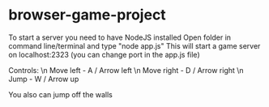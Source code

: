 # browser-game-project

To start a server you need to have NodeJS installed
Open folder in command line/terminal and type "node app.js"
This will start a game server on localhost:2323 (you can change port in the app.js file)

Controls: \n
  Move left - A / Arrow left \n
  Move right - D / Arrow right \n
  Jump - W / Arrow up
  
You also can jump off the walls
  
